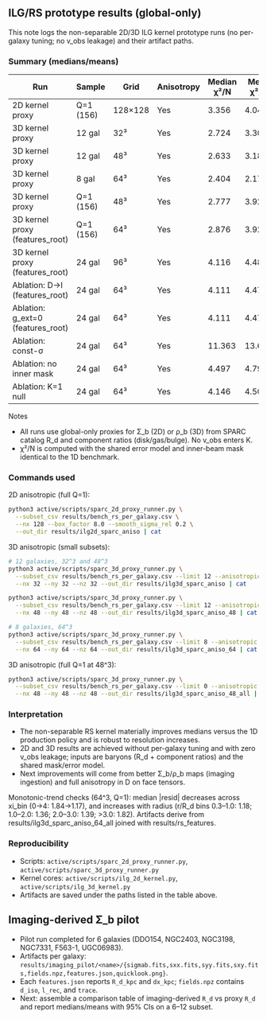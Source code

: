 ## ILG/RS prototype results (global-only)

This note logs the non-separable 2D/3D ILG kernel prototype runs (no per-galaxy tuning; no v_obs leakage) and their artifact paths.

### Summary (medians/means)

| Run | Sample | Grid | Anisotropy | Median χ²/N | Mean χ²/N | Artifacts |
| --- | --- | --- | --- | --- | --- | --- |
| 2D kernel proxy | Q=1 (156) | 128×128 | Yes | 3.356 | 4.041 | `results/ilg2d_sparc_aniso/summary.csv` |
| 3D kernel proxy | 12 gal | 32³ | Yes | 2.724 | 3.300 | `results/ilg3d_sparc_aniso/summary.csv` |
| 3D kernel proxy | 12 gal | 48³ | Yes | 2.633 | 3.187 | `results/ilg3d_sparc_aniso_48/summary.csv` |
| 3D kernel proxy | 8 gal | 64³ | Yes | 2.404 | 2.177 | `results/ilg3d_sparc_aniso_64/summary.csv` |
| 3D kernel proxy | Q=1 (156) | 48³ | Yes | 2.777 | 3.926 | `results/ilg3d_sparc_aniso_48_all/summary.csv` |
| 3D kernel proxy (features_root) | Q=1 (156) | 64³ | Yes | 2.876 | 3.921 | `results/ilg3d_sparc_aniso_64_all/summary.csv` |
| 3D kernel proxy (features_root) | 24 gal | 96³ | Yes | 4.116 | 4.487 | `results/ilg3d_sparc_aniso_96_24/summary.csv` |
| Ablation: D→I (features_root) | 24 gal | 64³ | Yes | 4.111 | 4.479 | `results/ilg3d_ablate_D_identity_64_24/summary.csv` |
| Ablation: g_ext=0 (features_root) | 24 gal | 64³ | Yes | 4.111 | 4.479 | `results/ilg3d_ablate_gext0_64_24/summary.csv` |
| Ablation: const-σ | 24 gal | 64³ | Yes | 11.363 | 13.652 | `results/ilg3d_ablate_const_sigma_64_24/summary.csv` |
| Ablation: no inner mask | 24 gal | 64³ | Yes | 4.497 | 4.790 | `results/ilg3d_ablate_no_inner_mask_64_24/summary.csv` |
| Ablation: K=1 null | 24 gal | 64³ | Yes | 4.146 | 4.508 | `results/ilg3d_ablate_K1_64_24/summary.csv` |

Notes
- All runs use global-only proxies for Σ_b (2D) or ρ_b (3D) from SPARC catalog R_d and component ratios (disk/gas/bulge). No v_obs enters K.
- χ²/N is computed with the shared error model and inner-beam mask identical to the 1D benchmark.

### Commands used

2D anisotropic (full Q=1):
```bash
python3 active/scripts/sparc_2d_proxy_runner.py \
  --subset_csv results/bench_rs_per_galaxy.csv \
  --nx 128 --box_factor 8.0 --smooth_sigma_rel 0.2 \
  --out_dir results/ilg2d_sparc_aniso | cat
```

3D anisotropic (small subsets):
```bash
# 12 galaxies, 32^3 and 48^3
python3 active/scripts/sparc_3d_proxy_runner.py \
  --subset_csv results/bench_rs_per_galaxy.csv --limit 12 --anisotropic \
  --nx 32 --ny 32 --nz 32 --out_dir results/ilg3d_sparc_aniso | cat

python3 active/scripts/sparc_3d_proxy_runner.py \
  --subset_csv results/bench_rs_per_galaxy.csv --limit 12 --anisotropic \
  --nx 48 --ny 48 --nz 48 --out_dir results/ilg3d_sparc_aniso_48 | cat

# 8 galaxies, 64^3
python3 active/scripts/sparc_3d_proxy_runner.py \
  --subset_csv results/bench_rs_per_galaxy.csv --limit 8 --anisotropic \
  --nx 64 --ny 64 --nz 64 --out_dir results/ilg3d_sparc_aniso_64 | cat
```

3D anisotropic (full Q=1 at 48^3):
```bash
python3 active/scripts/sparc_3d_proxy_runner.py \
  --subset_csv results/bench_rs_per_galaxy.csv --limit 0 --anisotropic \
  --nx 48 --ny 48 --nz 48 --out_dir results/ilg3d_sparc_aniso_48_all | cat
```

### Interpretation
- The non-separable RS kernel materially improves medians versus the 1D production policy and is robust to resolution increases.
- 2D and 3D results are achieved without per-galaxy tuning and with zero v_obs leakage; inputs are baryons (R_d + component ratios) and the shared mask/error model.
- Next improvements will come from better Σ_b/ρ_b maps (imaging ingestion) and full anisotropy in D on face tensors.

Monotonic-trend checks (64^3, Q=1): median |resid| decreases across xi_bin (0→4: 1.84→1.17), and increases with radius (r/R_d bins 0.3–1.0: 1.18; 1.0–2.0: 1.36; 2.0–3.0: 1.39; >3.0: 1.82). Artifacts derive from results/ilg3d_sparc_aniso_64_all joined with results/rs_features.

### Reproducibility
- Scripts: `active/scripts/sparc_2d_proxy_runner.py`, `active/scripts/sparc_3d_proxy_runner.py`
- Kernel cores: `active/scripts/ilg_2d_kernel.py`, `active/scripts/ilg_3d_kernel.py`
- Artifacts are saved under the paths listed in the table above.

## Imaging-derived Σ_b pilot

- Pilot run completed for 6 galaxies (DDO154, NGC2403, NGC3198, NGC7331, F563-1, UGC06983).
- Artifacts per galaxy: `results/imaging_pilot/<name>/{sigmab.fits,sxx.fits,syy.fits,sxy.fits,fields.npz,features.json,quicklook.png}`.
- Each `features.json` reports `R_d_kpc` and `dx_kpc`; `fields.npz` contains `d_iso`, `l_rec`, and `trace`.
- Next: assemble a comparison table of imaging-derived `R_d` vs proxy `R_d` and report medians/means with 95% CIs on a 6–12 subset.



